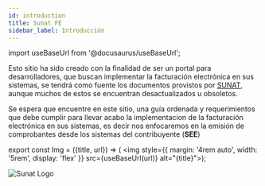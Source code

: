 ```yaml
---
id: introduction
title: Sunat FE
sidebar_label: Introducción
---
```


import useBaseUrl from '@docusaurus/useBaseUrl';

Esto sitio ha sido creado con la finalidad de ser un portal para desarrolladores, que buscan 
implementar la facturación electrónica en sus sistemas, se tendrá como fuente los documentos 
provistos por [SUNAT](http://www.sunat.gob.pe/), aunque muchos de estos se encuentran desactualizados u obsoletos.

Se espera que encuentre en este sitio, una guía ordenada y requerimientos que debe cumplir para llevar acabo la implementacion de la facturación electrónica en sus sistemas, es decir nos 
enfocaremos en la emisión de comprobantes desde los sistemas del contribuyente (**SEE**)

export const Img = ({title, url}) => ( <img style={{
      margin: '4rem auto',
      width: '5rem',
      display: 'flex'
    }} src={useBaseUrl(url)} alt="{title}"></img>);

<Img url="img/sunat_logo.png" title="Sunat Logo"></Img>
